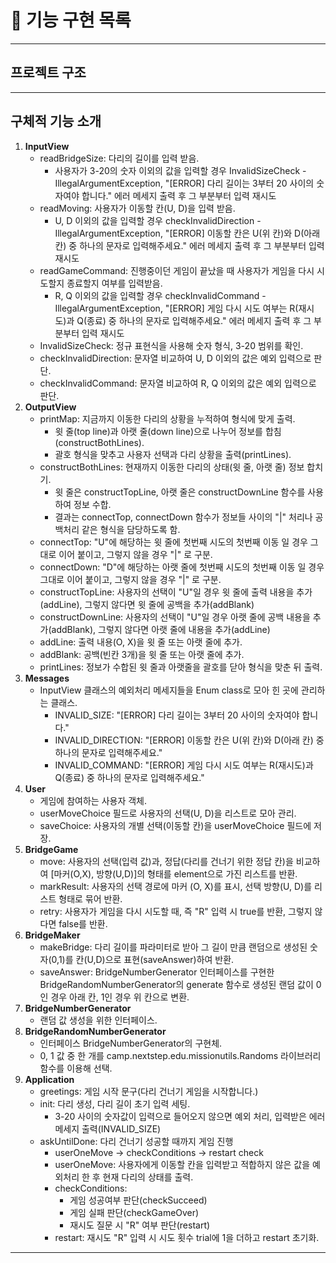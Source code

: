 # 🚀 기능 구현 목록

---
## 프로젝트 구조


---
## 구체적 기능 소개
1. **InputView**
   - readBridgeSize: 다리의 길이를 입력 받음.
     - 사용자가 3-20의 숫자 이외의 값을 입력할 경우 InvalidSizeCheck - IllegalArgumentException, "[ERROR] 다리 길이는 3부터 20 사이의 숫자여야 합니다." 에러 메세지 출력 후 그 부분부터 입력 재시도
   - readMoving: 사용자가 이동할 칸(U, D)을 입력 받음.
     - U, D 이외의 값을 입력할 경우 checkInvalidDirection - IllegalArgumentException, "[ERROR] 이동할 칸은 U(위 칸)와 D(아래 칸) 중 하나의 문자로 입력해주세요." 에러 메세지 출력 후 그 부분부터 입력 재시도
   - readGameCommand: 진행중이던 게임이 끝났을 때 사용자가 게임을 다시 시도할지 종료할지 여부를 입력받음.
     - R, Q 이외의 값을 입력할 경우 checkInvalidCommand - IllegalArgumentException, "[ERROR] 게임 다시 시도 여부는 R(재시도)과 Q(종료) 중 하나의 문자로 입력해주세요." 에러 메세지 출력 후 그 부분부터 입력 재시도
   - InvalidSizeCheck: 정규 표현식을 사용해 숫자 형식, 3-20 범위를 확인.
   - checkInvalidDirection: 문자열 비교하여 U, D 이외의 값은 예외 입력으로 판단.
   - checkInvalidCommand: 문자열 비교하여 R, Q 이외의 값은 예외 입력으로 판단.
2. **OutputView**
   - printMap: 지금까지 이동한 다리의 상황을 누적하여 형식에 맞게 출력.
     - 윗 줄(top line)과 아랫 줄(down line)으로 나누어 정보를 합침(constructBothLines).
     - 괄호 형식을 맞추고 사용자 선택과 다리 상황을 출력(printLines).
   - constructBothLines: 현재까지 이동한 다리의 상태(윗 줄, 아랫 줄) 정보 합치기.
     - 윗 줄은 constructTopLine, 아랫 줄은 constructDownLine 함수를 사용하여 정보 수합.
     - 결과는 connectTop, connectDown 함수가 정보들 사이의 "|" 처리나 공백처리 같은 형식을 담당하도록 함.
   - connectTop: "U"에 해당하는 윗 줄에 첫번째 시도의 첫번째 이동 일 경우 그대로 이어 붙이고, 그렇지 않을 경우 "|" 로 구분.
   - connectDown: "D"에 해당하는 아랫 줄에 첫번째 시도의 첫번째 이동 일 경우 그대로 이어 붙이고, 그렇지 않을 경우 "|" 로 구분.
   - constructTopLine: 사용자의 선택이 "U"일 경우 윗 줄에 출력 내용을 추가(addLine), 그렇지 않다면 윗 줄에 공백을 추가(addBlank)
   - constructDownLine: 사용자의 선택이 "U"일 경우 아랫 줄에 공백 내용을 추가(addBlank), 그렇지 않다면 아랫 줄에 내용을 추가(addLine)
   - addLine: 출력 내용(O, X)을 윗 줄 또는 아랫 줄에 추가.
   - addBlank: 공백(빈칸 3개)을 윗 줄 또는 아랫 줄에 추가.
   - printLines: 정보가 수합된 윗 줄과 아랫줄을 괄호를 닫아 형식을 맞춘 뒤 출력. 
3. **Messages**
   - InputView 클래스의 예외처리 메세지들을 Enum class로 모아 힌 곳에 관리하는 클래스.
     - INVALID_SIZE: "[ERROR] 다리 길이는 3부터 20 사이의 숫자여야 합니다."
     - INVALID_DIRECTION: "[ERROR] 이동할 칸은 U(위 칸)와 D(아래 칸) 중 하나의 문자로 입력해주세요."
     - INVALID_COMMAND: "[ERROR] 게임 다시 시도 여부는 R(재시도)과 Q(종료) 중 하나의 문자로 입력해주세요."
4. **User**
   - 게임에 참여하는 사용자 객체.
   - userMoveChoice 필드로 사용자의 선택(U, D)을 리스트로 모아 관리.
   - saveChoice: 사용자의 개별 선택(이동할 칸)을 userMoveChoice 필드에 저장.
5. **BridgeGame**
   - move: 사용자의 선택(입력 값)과, 정답(다리를 건너기 위한 정답 칸)을 비교하여 [마커(O,X), 방향(U,D)]의 형태를 element으로 가진 리스트를 반환.
   - markResult: 사용자의 선택 경로에 마커 (O, X)를 표시, 선택 방향(U, D)를 리스트 형태로 묶어 반환.
   - retry: 사용자가 게임을 다시 시도할 때, 즉 "R" 입력 시 true를 반환, 그렇지 않다면 false를 반환.
6. **BridgeMaker**
   - makeBridge: 다리 길이를 파라미터로 받아 그 길이 만큼 랜덤으로 생성된 숫자(0,1)를 칸(U,D)으로 표현(saveAnswer)하여 반환.
   - saveAnswer: BridgeNumberGenerator 인터페이스를 구현한 BridgeRandomNumberGenerator의 generate 함수로 생성된 랜덤 값이 0인 경우 아래 칸, 1인 경우 위 칸으로 변환.
7. **BridgeNumberGenerator**
   - 랜덤 값 생성을 위한 인터페이스.
8. **BridgeRandomNumberGenerator**
   - 인터페이스 BridgeNumberGenerator의 구현체.
   - 0, 1 값 중 한 개를 camp.nextstep.edu.missionutils.Randoms 라이브러리 함수를 이용해 선택.
9. **Application**
   - greetings: 게임 시작 문구(다리 건너기 게임을 시작합니다.)
   - init: 다리 생성, 다리 길이 초기 입력 세팅.
     - 3-20 사이의 숫자값이 입력으로 들어오지 않으면 예외 처리, 입력받은 에러 메세지 출력(INVALID_SIZE)
   - askUntilDone: 다리 건너기 성공할 때까지 게임 진행
     - userOneMove -> checkConditions -> restart check
     - userOneMove: 사용자에게 이동할 칸을 입력받고 적합하지 않은 값을 예외처리 한 후 현재 다리의 상태를 출력.
     - checkConditions: 
       - 게임 성공여부 판단(checkSucceed)
       - 게임 실패 판단(checkGameOver)
       - 재시도 질문 시 "R" 여부 판단(restart)
     - restart: 재시도 "R" 입력 시 시도 횟수 trial에 1을 더하고 restart 초기화.
---